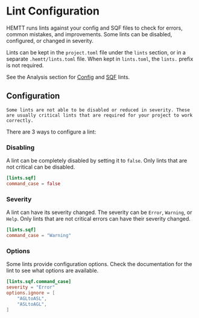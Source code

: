 # Lint Configuration

HEMTT runs lints against your config and SQF files to check for errors, common mistakes, and improvements. Some lints can be disabled, configured, or changed in severity.

Lints can be kept in the `project.toml` file under the `lints` section, or in a separate `.hemtt/lints.toml` file. When kept in `lints.toml`, the `lints.` prefix is not required.

See the Analysis section for [Config](../lints/config.md) and [SQF](../lints/sqf.md) lints.

## Configuration

```admonish note
Some lints are not able to be disabled or reduced in severity. These are usually critical lints that are required for your project to work correctly.
```

There are 3 ways to configure a lint:

### Disabling

A lint can be completely disabled by setting it to `false`. Only lints that are not critical can be disabled.

```toml
[lints.sqf]
command_case = false
```

### Severity

A lint can have its severity changed. The severity can be `Error`, `Warning`, or `Help`. Only lints that are not critical errors can have their severity changed.

```toml
[lints.sqf]
command_case = "Warning"
```

### Options

Some lints provide configuration options. Check the documentation for the lint to see what options are available.

```toml
[lints.sqf.command_case]
severity = "Error"
options.ignore = [
    "AGLtoASL",
    "ASLtoAGL",
]
```
